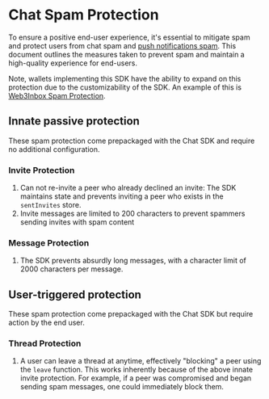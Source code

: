 # Chat Spam Protection

To ensure a positive end-user experience, it's essential to mitigate spam and
protect users from chat spam and [push notifications spam](../push/spam-protection.md).
This document outlines the measures taken to prevent spam and maintain a
high-quality experience for end-users.

Note, wallets implementing this SDK have the ability to expand on this
protection due to the customizability of the SDK. An example of this is
[Web3Inbox Spam Protection](../../meta-clients/web3inbox/spam-protection.md).

## Innate passive protection

These spam protection come prepackaged with the Chat SDK and require no
additional configuration.

### Invite Protection
1. Can not re-invite a peer who already declined an invite: The SDK maintains
   state and prevents inviting a peer who exists in the `sentInvites` store.
2. Invite messages are limited to 200 characters to prevent spammers sending
   invites with spam content
   
   
### Message Protection
1. The SDK prevents absurdly long messages, with a character limit of 2000
   characters per message.

## User-triggered protection
These spam protection come prepackaged with the Chat SDK but require action by
the end user.

### Thread Protection
1. A user can leave a thread at anytime, effectively "blocking" a peer using the
   `leave` function. This works inherently because of the above innate invite
   protection. For example, if a peer was compromised and began sending spam
   messages, one could immediately block them. 


